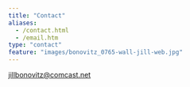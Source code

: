 ```yaml
---
title: "Contact"
aliases:
  - /contact.html
  - /email.htm
type: "contact"
feature: "images/bonovitz_0765-wall-jill-web.jpg"
---
```

[jillbonovitz@comcast.net](mailto:jillbonovitz@comcast.net)
